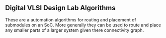 ## Digital VLSI Design Lab Algorithms
These are a automation algorithms for routing and placement of submodules on an SoC. 
More generally they can be used to route and place any smaller parts of a larger system
given there connectivity graph.
